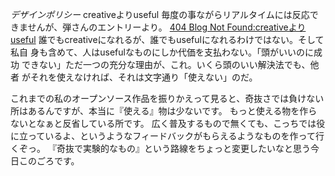 *デザインポリシー* creativeよりuseful
毎度の事ながらリアルタイムには反応できませんが、弾さんのエントリーより。
 [404 Blog Not Found:creativeよりuseful](http://blog.livedoor.jp/dankogai/archives/50853486.html)
 誰でもcreativeになれるが、誰でもusefulになれるわけではない。そして私自
 身も含めて、人はusefulなものにしか代価を支払わない。「頭がいいのに成功
 できない」ただ一つの充分な理由が、これ。いくら頭のいい解決法でも、他者
 がそれを使えなければ、それは文字通り「使えない」のだ。

これまでの私のオープンソース作品を振りかえって見ると、奇抜さでは負けない所はあるんですが、本当に『使える』物は少ないです。
もっと使える物を作らないとなぁと反省している所です。
広く普及するもので無くても、こっちでは役に立っているよ、というようなフィードバックがもらえるようなものを作って行くぞっ。
『奇抜で実験的なもの』という路線をちょっと変更したいなと思う今日このごろです。

